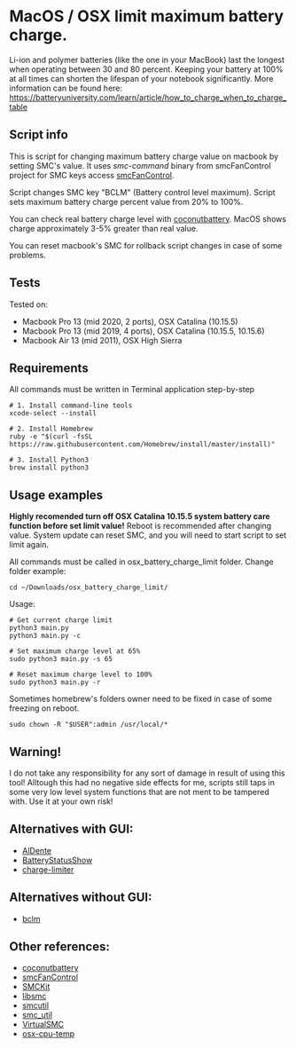 MacOS / OSX limit maximum battery charge.
========================

Li-ion and polymer batteries (like the one in your MacBook) last the longest when operating between 30 and 80 percent. Keeping your battery at 100% at all times can shorten the lifespan of your notebook significantly. More information can be found here: https://batteryuniversity.com/learn/article/how_to_charge_when_to_charge_table

Script info
------------------------
This is script for changing maximum battery charge value on macbook by setting SMC's value. 
It uses *smc-command* binary from smcFanControl project for SMC keys access [smcFanControl](https://github.com/hholtmann/smcFanControl "smcFanControl"). 

Script changes SMC key "BCLM" (Battery control level maximum). Script sets maximum battery charge percent value from 20% to 100%.

You can check real battery charge level with [coconutbattery](https://www.coconut-flavour.com/coconutbattery/). MacOS shows charge approximately 3-5% greater than real value.

You can reset macbook's SMC for rollback script changes in case of some problems.

Tests 
------------------------
Tested on:
- Macbook Pro 13 (mid 2020, 2 ports), OSX Catalina (10.15.5)
- Macbook Pro 13 (mid 2019, 4 ports), OSX Catalina (10.15.5, 10.15.6)
- Macbook Air 13 (mid 2011), OSX High Sierra

Requirements
------------------------
All commands must be written in Terminal application step-by-step
```
# 1. Install command-line tools
xcode-select --install

# 2. Install Homebrew
ruby -e "$(curl -fsSL https://raw.githubusercontent.com/Homebrew/install/master/install)"

# 3. Install Python3
brew install python3
```

Usage examples
------------------------
__Highly recomended turn off OSX Catalina 10.15.5 system battery care function before set limit value!__ Reboot is recommended after changing value.  System update can reset SMC, and you will need to start script to set limit again.

All commands must be called in osx_battery_charge_limit folder. Change folder example:

```
cd ~/Downloads/osx_battery_charge_limit/
```
Usage:
```
# Get current charge limit
python3 main.py
python3 main.py -c

# Set maximum charge level at 65%
sudo python3 main.py -s 65

# Reset maximum charge level to 100%
sudo python3 main.py -r
```
Sometimes homebrew's folders owner need to be fixed in case of some freezing on reboot.
```
sudo chown -R "$USER":admin /usr/local/*
```

Warning!
------------------------
I do not take any responsibility for any sort of damage in result of using this tool! Alltough this had no negative side effects for me, scripts still taps in some very low level system functions that are not ment to be tampered with. Use it at your own risk!

Alternatives with GUI:
------------------------
- [AlDente](https://github.com/davidwernhart/AlDente)
- [BatteryStatusShow](https://github.com/sicreative/BatteryStatusShow)
- [charge-limiter](https://github.com/godly-devotion/charge-limiter)

Alternatives without GUI:
------------------------
- [bclm](https://github.com/zackelia/bclm)

Other references:
------------------------
- [coconutbattery](https://www.coconut-flavour.com/coconutbattery/)
- [smcFanControl](https://github.com/hholtmann/smcFanControl)
- [SMCKit](https://github.com/beltex/SMCKit)
- [libsmc](https://github.com/beltex/libsmc)
- [smcutil](https://github.com/glexey/smcutil)
- [smc_util](https://github.com/alexleigh/smc_util)
- [VirtualSMC](https://github.com/acidanthera/VirtualSMC)
- [osx-cpu-temp](https://github.com/lavoiesl/osx-cpu-temp)

